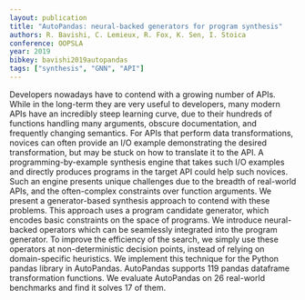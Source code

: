 ```yaml
---
layout: publication
title: "AutoPandas: neural-backed generators for program synthesis"
authors: R. Bavishi, C. Lemieux, R. Fox, K. Sen, I. Stoica
conference: OOPSLA
year: 2019
bibkey: bavishi2019autopandas
tags: ["synthesis", "GNN", "API"]
---
```

Developers nowadays have to contend with a growing number of APIs. While in the long-term they are very useful to developers, many modern APIs have an incredibly steep learning curve, due to their hundreds of functions handling many arguments, obscure documentation, and frequently changing semantics. For APIs that perform data transformations, novices can often provide an I/O example demonstrating the desired transformation, but may be stuck on how to translate it to the API. A programming-by-example synthesis engine that takes such I/O examples and directly produces programs in the target API could help such novices. Such an engine presents unique challenges due to the breadth of real-world APIs, and the often-complex constraints over function arguments. We present a generator-based synthesis approach to contend with these problems. This approach uses a program candidate generator, which encodes basic constraints on the space of programs. We introduce neural-backed operators which can be seamlessly integrated into the program generator. To improve the efficiency of the search, we simply use these operators at non-deterministic decision points, instead of relying on domain-specific heuristics. We implement this technique for the Python pandas library in AutoPandas. AutoPandas supports 119 pandas dataframe transformation functions. We evaluate AutoPandas on 26 real-world benchmarks and find it solves 17 of them.

